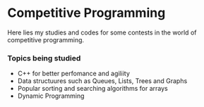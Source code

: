 # Competitive Programming

Here lies my studies and codes for some contests in the world of competitive programming.

### Topics being studied

- C++ for better perfomance and agiliity
- Data structuures such as Queues, Lists, Trees and Graphs
- Popular sorting and searching algorithms for arrays
- Dynamic Programming
